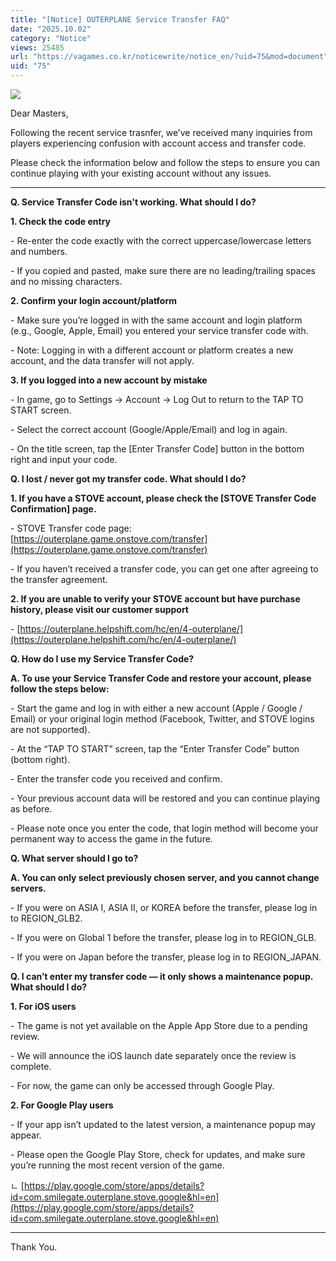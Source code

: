 ```yaml
---
title: "[Notice] OUTERPLANE Service Transfer FAQ"
date: "2025.10.02"
category: "Notice"
views: 25485
url: "https://vagames.co.kr/noticewrite/notice_en/?uid=75&mod=document"
uid: "75"
---
```


![](/images/news/live/en/75-5a0e4720.webp)  

  

  

Dear Masters,

  

Following the recent service trasnfer, we’ve received many inquiries from players experiencing confusion with account access and transfer code.

  

Please check the information below and follow the steps to ensure you can continue playing with your existing account without any issues.

  

* * *

  

**Q. Service Transfer Code isn't working. What should I do?**

  

**1\. Check the code entry**

\- Re-enter the code exactly with the correct uppercase/lowercase letters and numbers.

\- If you copied and pasted, make sure there are no leading/trailing spaces and no missing characters.

  

**2\. Confirm your login account/platform**

\- Make sure you’re logged in with the same account and login platform (e.g., Google, Apple, Email) you entered your service transfer code with.

\- Note: Logging in with a different account or platform creates a new account, and the data transfer will not apply.

  

**3\. If you logged into a new account by mistake**

\- In game, go to Settings → Account → Log Out to return to the TAP TO START screen.

\- Select the correct account (Google/Apple/Email) and log in again.

\- On the title screen, tap the \[Enter Transfer Code\] button in the bottom right and input your code.

  

**Q. I lost / never got my transfer code. What should I do?**

  

**1\. If you have a STOVE account, please check the \[STOVE Transfer Code Confirmation\] page.**

\- STOVE Transfer code page: [https://outerplane.game.onstove.com/transfer](https://outerplane.game.onstove.com/transfer)

\- If you haven’t received a transfer code, you can get one after agreeing to the transfer agreement.

  

**2\. If you are unable to verify your STOVE account but have purchase history, please visit our customer support**

\- [https://outerplane.helpshift.com/hc/en/4-outerplane/](https://outerplane.helpshift.com/hc/en/4-outerplane/)

  

**Q. How do I use my Service Transfer Code?**

  

**A. To use your Service Transfer Code and restore your account, please follow the steps below:**

\- Start the game and log in with either a new account (Apple / Google / Email) or your original login method (Facebook, Twitter, and STOVE logins are not supported).

\- At the “TAP TO START” screen, tap the “Enter Transfer Code” button (bottom right).

\- Enter the transfer code you received and confirm.

\- Your previous account data will be restored and you can continue playing as before.

\- Please note once you enter the code, that login method will become your permanent way to access the game in the future.

  

**Q. What server should I go to?**

**A. You can only select previously chosen server, and you cannot change servers.**

\- If you were on ASIA I, ASIA II, or KOREA before the transfer, please log in to REGION\_GLB2.

\- If you were on Global 1 before the transfer, please log in to REGION\_GLB.

\- If you were on Japan before the transfer, please log in to REGION\_JAPAN.

**Q. I can’t enter my transfer code — it only shows a maintenance popup. What should I do?**

**1\. For iOS users**

\- The game is not yet available on the Apple App Store due to a pending review.

\- We will announce the iOS launch date separately once the review is complete.

\- For now, the game can only be accessed through Google Play.

**2\. For Google Play users**

\- If your app isn’t updated to the latest version, a maintenance popup may appear.

\- Please open the Google Play Store, check for updates, and make sure you’re running the most recent version of the game.

ㄴ [https://play.google.com/store/apps/details?id=com.smilegate.outerplane.stove.google&hl=en](https://play.google.com/store/apps/details?id=com.smilegate.outerplane.stove.google&hl=en)

  

* * *

Thank You.